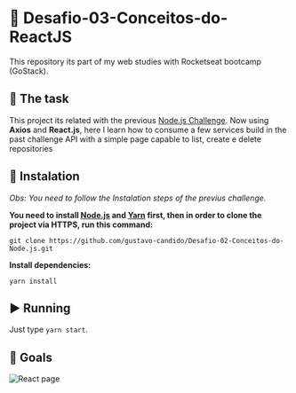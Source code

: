 # :rocket: Desafio-03-Conceitos-do-ReactJS
This repository its part of my web studies with Rocketseat bootcamp (GoStack).




## :pushpin: The task ##
This project its related with the previous 
[Node.js Challenge](https://github.com/gustavo-candido/Desafio-02-Conceitos-do-Node.js).
Now using __Axios__ and __React.js__, here I learn how to consume a few services build in the past challenge API with a 
simple page capable to list, create e delete repositories




## :wrench: Instalation ##
<em>Obs: You need to follow the Instalation steps of the previus challenge.</em>

**You need to install [Node.js](https://nodejs.org/en/download/)
and [Yarn](https://yarnpkg.com/) first, then in order to clone the project via HTTPS, run this command:**

```git clone https://github.com/gustavo-candido/Desafio-02-Conceitos-do-Node.js.git```


**Install dependencies:**

```yarn install```



## :arrow_forward: Running ##

Just type `yarn start`.


## :checkered_flag: Goals ##

![React page](https://github.com/gustavo-candido/Desafio-03-Conceitos-do-ReactJS/blob/master/Screenshot%20from%202020-05-20%2010-55-39.png)
